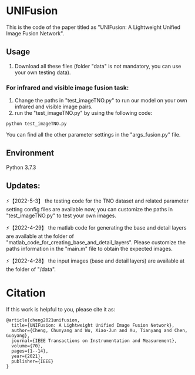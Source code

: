 # UNIFusion
This is the code of the paper titled as "UNIFusion: A Lightweight Unified Image Fusion Network".

## Usage
1. Download all these files (folder "data" is not mandatory, you can use your own testing data).

### For infrared and visible image fusion task:
1. Change the paths in "test_imageTNO.py" to run our model on your own infrared and visible image pairs.
2. run the "test_imageTNO.py" by using the following code:
```
python test_imageTNO.py
```

You can find all the other parameter settings in the "args_fusion.py" file.

## Environment
Python 3.7.3

## Updates:
⚡【2022-5-3】 the testing code for the TNO dataset and related parameter setting config files are available now, you can customize the paths in "test_imageTNO.py" to test your own images.

⚡【2022-4-29】 the matlab code for generating the base and detail layers are available at the folder of "matlab_code_for_creating_base_and_detail_layers". Please customize the paths information in the "main.m" file to obtain the expected images.

⚡【2022-4-28】 the input images (base and detail layers) are available at the folder of "/data".



# Citation
If this work is helpful to you, please cite it as:
```
@article{cheng2021unifusion,
  title={UNIFusion: A Lightweight Unified Image Fusion Network},
  author={Cheng, Chunyang and Wu, Xiao-Jun and Xu, Tianyang and Chen, Guoyang},
  journal={IEEE Transactions on Instrumentation and Measurement},
  volume={70},
  pages={1--14},
  year={2021},
  publisher={IEEE}
}
```
